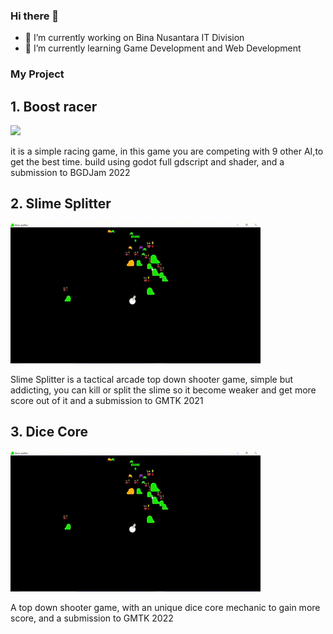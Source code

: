 ### Hi there 👋
- 🔭 I’m currently working on Bina Nusantara IT Division
- 🌱 I’m currently learning Game Development and Web Development

### My Project 
## 1. Boost racer

![](https://github.com/JonathanWK1/JonathanWK1/blob/main/youtube-video-gif.gif)

it is a simple racing game, in this game you are competing with 9 other AI,to get the best time. build using godot full gdscript and shader, and a submission to BGDJam 2022


## 2. Slime Splitter

![image](https://github.com/JonathanWK1/JonathanWK1/blob/main/2023-10-03%2010-03-33.gif)


Slime Splitter is a tactical arcade top down shooter game, simple but addicting, 
you can kill or split the slime so it become weaker and get more score out of it and a submission to GMTK 2021


## 3. Dice Core

![](https://github.com/JonathanWK1/JonathanWK1/blob/main/2023-10-03%2010-03-33.gif)

A top down shooter game, with an unique dice core mechanic to gain more score, and a submission to GMTK 2022


<!--
**JonathanWK1/JonathanWK1** is a ✨ _special_ ✨ repository because its `README.md` (this file) appears on your GitHub profile.

Here are some ideas to get you started:

- 🔭 I’m currently working on ...
- 🌱 I’m currently learning ...
- 👯 I’m looking to collaborate on ...
- 🤔 I’m looking for help with ...
- 💬 Ask me about ...
- 📫 How to reach me: ...
- 😄 Pronouns: ...
- ⚡ Fun fact: ...
-->
